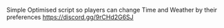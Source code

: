Simple Optimised script so players can change Time and Weather by their preferences 
https://discord.gg/9rCHd2G6SJ
